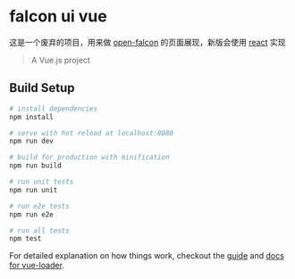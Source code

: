 # falcon ui vue

这是一个废弃的项目，用来做 [open-falcon](http://open-falcon.org/) 的页面展现，新版会使用 [react](https://reactjs.org/) 实现

> A Vue.js project

## Build Setup

``` bash
# install dependencies
npm install

# serve with hot reload at localhost:8080
npm run dev

# build for production with minification
npm run build

# run unit tests
npm run unit

# run e2e tests
npm run e2e

# run all tests
npm test
```

For detailed explanation on how things work, checkout the [guide](http://vuejs-templates.github.io/webpack/) and [docs for vue-loader](http://vuejs.github.io/vue-loader).

